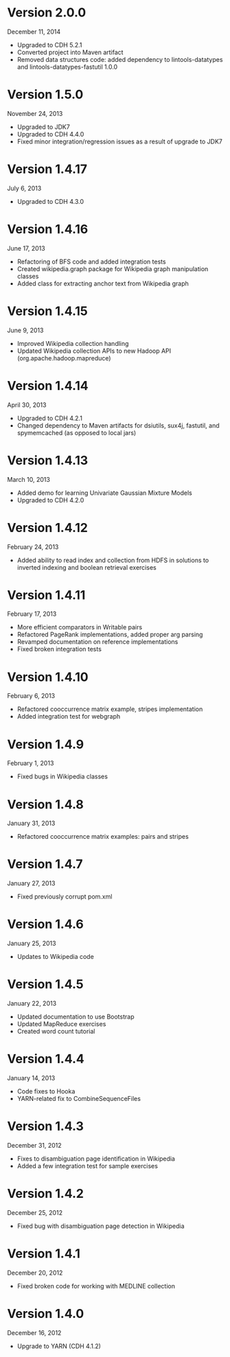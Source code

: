 Version 2.0.0
=============
December 11, 2014

+ Upgraded to CDH 5.2.1
+ Converted project into Maven artifact
+ Removed data structures code: added dependency to lintools-datatypes and lintools-datatypes-fastutil 1.0.0

Version 1.5.0
=============
November 24, 2013

+ Upgraded to JDK7
+ Upgraded to CDH 4.4.0
+ Fixed minor integration/regression issues as a result of upgrade to JDK7

Version 1.4.17
==============
July 6, 2013

+ Upgraded to CDH 4.3.0

Version 1.4.16
==============
June 17, 2013

+ Refactoring of BFS code and added integration tests
+ Created wikipedia.graph package for Wikipedia graph manipulation classes
+ Added class for extracting anchor text from Wikipedia graph

Version 1.4.15
==============
June 9, 2013

+ Improved Wikipedia collection handling
+ Updated Wikipedia collection APIs to new Hadoop API (org.apache.hadoop.mapreduce)

Version 1.4.14
==============
April 30, 2013

+ Upgraded to CDH 4.2.1
+ Changed dependency to Maven artifacts for dsiutils, sux4j, fastutil, and spymemcached (as opposed to local jars)

Version 1.4.13
==============
March 10, 2013

+ Added demo for learning Univariate Gaussian Mixture Models
+ Upgraded to CDH 4.2.0

Version 1.4.12
==============
February 24, 2013

+ Added ability to read index and collection from HDFS in solutions to inverted indexing and boolean retrieval exercises

Version 1.4.11
==============
February 17, 2013

+ More efficient comparators in Writable pairs
+ Refactored PageRank implementations, added proper arg parsing
+ Revamped documentation on reference implementations
+ Fixed broken integration tests

Version 1.4.10
==============
February 6, 2013

+ Refactored cooccurrence matrix example, stripes implementation
+ Added integration test for webgraph

Version 1.4.9
=============
February 1, 2013

+ Fixed bugs in Wikipedia classes

Version 1.4.8
=============
January 31, 2013

+ Refactored cooccurrence matrix examples: pairs and stripes

Version 1.4.7
=============
January 27, 2013

+ Fixed previously corrupt pom.xml

Version 1.4.6
=============
January 25, 2013

+ Updates to Wikipedia code

Version 1.4.5
=============
January 22, 2013

+ Updated documentation to use Bootstrap
+ Updated MapReduce exercises
+ Created word count tutorial

Version 1.4.4
=============
January 14, 2013

+ Code fixes to Hooka
+ YARN-related fix to CombineSequenceFiles

Version 1.4.3
=============
December 31, 2012

+ Fixes to disambiguation page identification in Wikipedia
+ Added a few integration test for sample exercises

Version 1.4.2
=============
December 25, 2012

+ Fixed bug with disambiguation page detection in Wikipedia

Version 1.4.1
=============
December 20, 2012

+ Fixed broken code for working with MEDLINE collection

Version 1.4.0
=============
December 16, 2012

+ Upgrade to YARN (CDH 4.1.2)

